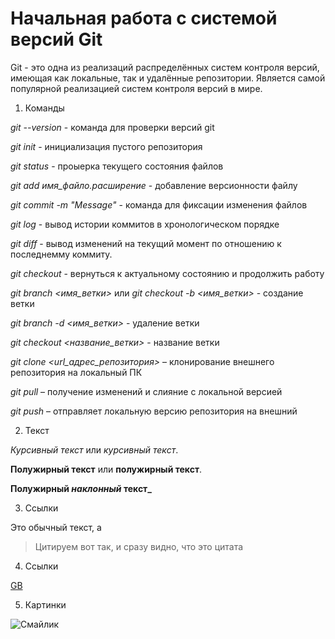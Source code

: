 # Начальная работа с системой версий Git 

Git - это одна из реализаций распределённых систем контроля версий, имеющая как локальные, так и удалённые репозитории. Является самой популярной реализацией систем контроля версий в мире.

1. Команды

*git --version* - команда для проверки версий git

*git init* - инициализация пустого репозитория 

*git status* - проыерка текущего состояния файлов

*git add имя_файло.расширение* - добавление версионности файлу

*git commit -m "Message"* - команда для фиксации изменения файлов

*git log* - вывод истории коммитов в хронологическом порядке 

*git diff* - вывод изменений на текущий момент по отношению к последнемму коммиту. 

*git checkout* - вернуться к актуальному состоянию и продолжить работу 

*git branch <имя_ветки>* или *git checkout -b <имя_ветки>* - создание ветки

*git branch -d <имя_ветки>* - удаление ветки

*git checkout <название_ветки>* - название ветки

*git clone <url_адрес_репозитория>* – клонирование внешнего репозитория на  локальный ПК

*git pull* – получение изменений и слияние с локальной версией

*git push* – отправляет локальную версию репозитория на внешний

2. Текст

*Курсивный текст* или _курсивный текст_. 

**Полужирный текст** или __полужирный текст__.

**Полужирный _наклонный_ текст_**

3. Ссылки 

Это обычный текст, а 
> Цитируем вот так, и сразу видно, что это цитата

4. Ссылки

[GB](https://gb.ru/lessons/257076 "Ссылка на семинар 1")

5. Картинки 

![Смайлик](https://semantica.in/wp-content/uploads/2018/01/580b57fcd9996e24bc43c4c4-300x300.png)
